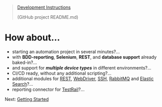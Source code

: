 > [Development Instructions](https://github.com/QA-Automation-Starter/qa-automation#readme)
>
> (GitHub project README.md)

# How about...

* starting an automation project in several minutes?...
* with __BDD-reporting__, __Selenium__, __REST__, and __database support__
  already baked-in?...
* and support for ___multiple device types___ in different environments?...
* CI/CD ready, without any additional scripting?...
* additional modules for
  [REST](qa-jgiven-rest/index.html),
  [WebDriver](qa-jgiven-webdriver/index.html),
  [SSH](qa-jgiven-ssh/index.html),
  [RabbitMQ](qa-jgiven-rabbitmq/index.html)
  and [Elastic Search](qa-jgiven-elasticsearch/index.html)?...
* reporting connector for [TestRail](qa-testrail-reporter/index.html)?...

Next: [Getting Started](getting-started.html)
